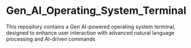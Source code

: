 # Gen_AI_Operating_System_Terminal
This repository contains a Gen AI-powered operating system terminal, designed to enhance user interaction with advanced natural language processing and AI-driven commands 
